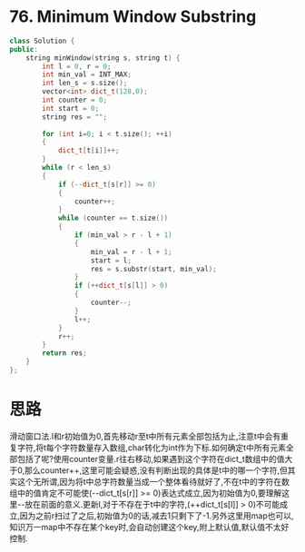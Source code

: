 #  76. Minimum Window Substring

```c++
class Solution {
public:
    string minWindow(string s, string t) {
        int l = 0, r = 0;
        int min_val = INT_MAX;
        int len_s = s.size();
        vector<int> dict_t(128,0);
        int counter = 0;
        int start = 0;
        string res = "";
        
        for (int i=0; i < t.size(); ++i)
        {
            dict_t[t[i]]++;
        }
        while (r < len_s)
        {
            if (--dict_t[s[r]] >= 0)
            {
                counter++;
            }
            while (counter == t.size())
            {
                if (min_val > r - l + 1)
                {
                    min_val = r - l + 1;
                    start = l;
                    res = s.substr(start, min_val);
                }
                if (++dict_t[s[l]] > 0)
                {
                    counter--;
                }
                l++;
            }
            r++;
        }
        return res;
    }
};
```

# 思路

滑动窗口法.l和r初始值为0,首先移动r至t中所有元素全部包括为止,注意t中会有重复字符,将t每个字符数量存入数组,char转化为int作为下标.如何确定t中所有元素全部包括了呢?使用counter变量.r往右移动,如果遇到这个字符在dict_t数组中的值大于0,那么counter++,这里可能会疑惑,没有判断出现的具体是t中的哪一个字符,但其实这个无所谓,因为将t中总字符数量当成一个整体看待就好了,不在t中的字符在数组中的值肯定不可能使(--dict_t[s[r]] >= 0)表达式成立,因为初始值为0,要理解这里--放在前面的意义.更新l,对于不存在于t中的字符,(++dict_t[s[l]] > 0)不可能成立,因为之前r扫过了之后,初始值为0的话,减去1只剩下了-1.另外这里用map也可以,知识万一map中不存在某个key时,会自动创建这个key,附上默认值,默认值不太好控制.